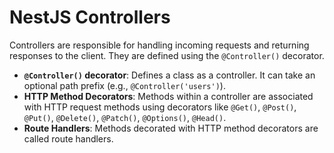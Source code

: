 # NestJS Controllers

Controllers are responsible for handling incoming requests and returning responses to the client. They are defined using the `@Controller()` decorator.

*   **`@Controller()` decorator**: Defines a class as a controller. It can take an optional path prefix (e.g., `@Controller('users')`).
*   **HTTP Method Decorators**: Methods within a controller are associated with HTTP request methods using decorators like `@Get()`, `@Post()`, `@Put()`, `@Delete()`, `@Patch()`, `@Options()`, `@Head()`.
*   **Route Handlers**: Methods decorated with HTTP method decorators are called route handlers.
